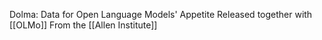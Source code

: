 Dolma: Data for Open Language Models' Appetite
Released together with [[OLMo]]
From the [[Allen Institute]]